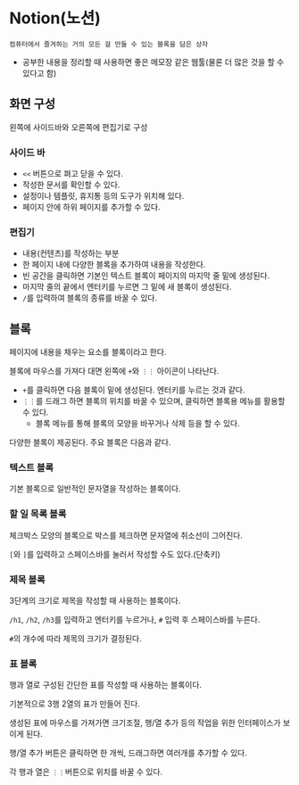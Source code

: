 # Notion(노션)
```컴퓨터에서 즐겨하는 거의 모든 걸 만들 수 있는 블록을 담은 상자```

- 공부한 내용을 정리할 때 사용하면 좋은 메모장 같은 웹툴(물론 더 많은 것을 할 수 있다고 함)

## 화면 구성
왼쪽에 사이드바와 오른쪽에 편집기로 구성

### 사이드 바
- ```<<``` 버튼으로 펴고 닫을 수 있다.
- 작성한 문서를 확인할 수 있다.
- 설정이나 템플릿, 휴지통 등의 도구가 위치해 있다.
- 페이지 안에 하위 페이지를 추가할 수 있다.

### 편집기
- 내용(컨텐츠)를 작성하는 부분
- 한 페이지 내에 다양한 블록을 추가하여 내용을 작성한다.
- 빈 공간을 클릭하면 기본인 텍스트 블록이 페이지의 마지막 줄 밑에 생성된다.
- 마지막 줄의 끝에서 엔터키를 누르면 그 밑에 새 블록이 생성된다.
- ```/```를 입력하여 블록의 종류를 바꿀 수 있다.

## 블록
페이지에 내용을 채우는 요소를 블록이라고 한다.

블록에 마우스를 가져다 대면 왼쪽에 ```+```와 ```⋮⋮``` 아이콘이 나타난다.

- ```+```를 클릭하면 다음 블록이 밑에 생성된다. 엔터키를 누르는 것과 같다.
- ```⋮⋮```를 드래그 하면 블록의 위치를 바꿀 수 있으며, 클릭하면 블록용 메뉴를 활용할 수 있다.
  - 블록 메뉴를 통해 블록의 모양을 바꾸거나 삭제 등을 할 수 있다.

다양한 블록이 제공된다. 주요 블록은 다음과 같다.

### 텍스트 블록
기본 블록으로 일반적인 문자열을 작성하는 블록이다.

### 할 일 목록 블록
체크박스 모양의 블록으로 박스를 체크하면 문자열에 취소선이 그어진다.

```[```와 ```]```를 입력하고 스페이스바를 눌러서 작성할 수도 있다.(단축키)

### 제목 블록
3단계의 크기로 제목을 작성할 때 사용하는 블록이다.

```/h1```, ```/h2```, ```/h3```를 입력하고 엔터키를 누르거나, ```#``` 입력 후 스페이스바를 누른다.

```#```의 개수에 따라 제목의 크기가 결정된다.

### 표 블록
행과 열로 구성된 간단한 표를 작성할 때 사용하는 블록이다.

기본적으로 3행 2열의 표가 만들어 진다.

생성된 표에 마우스를 가져가면 크기조절, 행/열 추가 등의 작업을 위한 인터페이스가 보이게 된다.

행/열 추가 버튼은 클릭하면 한 개씩, 드래그하면 여러개를 추가할 수 있다.

각 행과 열은 ```⋮⋮```버튼으로 위치를 바꿀 수 있다.



